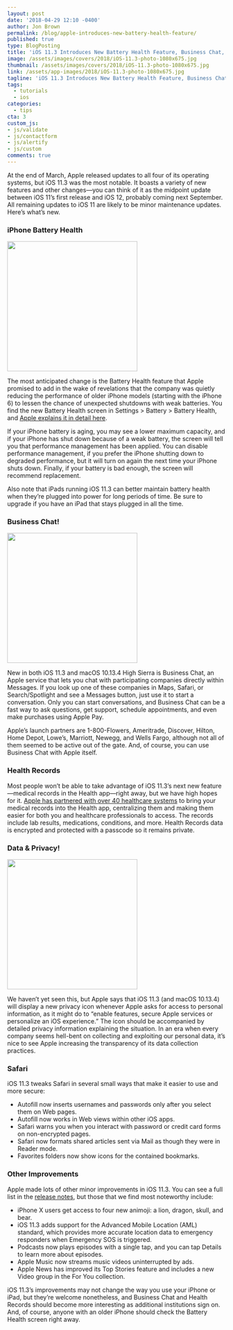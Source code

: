 ```yaml
---
layout: post
date: '2018-04-29 12:10 -0400'
author: Jon Brown
permalink: /blog/apple-introduces-new-battery-health-feature/
published: true
type: BlogPosting
title: 'iOS 11.3 Introduces New Battery Health Feature, Business Chat, and More'
image: /assets/images/covers/2018/iOS-11.3-photo-1080x675.jpg
thumbnail: /assets/images/covers/2018/iOS-11.3-photo-1080x675.jpg
link: /assets/app-images/2018/iOS-11.3-photo-1080x675.jpg
tagline: 'iOS 11.3 Introduces New Battery Health Feature, Business Chat, and More'
tags:
  - tutorials
  - ios
categories:
  - tips
cta: 3
custom_js:
- js/validate
- js/contactform
- js/alertify
- js/custom
comments: true
---
```

At the end of March, Apple released updates to all four of its operating systems, but iOS 11.3 was the most notable. It boasts a variety of new features and other changes—you can think of it as the midpoint update between iOS 11’s first release and iOS 12, probably coming next September. All remaining updates to iOS 11 are likely to be minor maintenance updates. Here’s what’s new.

### **iPhone Battery Health**  
<img src="{{ site.site_cdn }}/assets/images/blog/2018/battery/iOS-11.3-Battery-Health.jpg" class="alignright" width="300" />

The most anticipated change is the Battery Health feature that Apple promised to add in the wake of revelations that the company was quietly reducing the performance of older iPhone models (starting with the iPhone 6) to lessen the chance of unexpected shutdowns with weak batteries. You find the new Battery Health screen in Settings > Battery > Battery Health, and [Apple explains it in detail here](https://support.apple.com/en-us/HT208387).

If your iPhone battery is aging, you may see a lower maximum capacity, and if your iPhone has shut down because of a weak battery, the screen will tell you that performance management has been applied. You can disable performance management, if you prefer the iPhone shutting down to degraded performance, but it will turn on again the next time your iPhone shuts down. Finally, if your battery is bad enough, the screen will recommend replacement.

Also note that iPads running iOS 11.3 can better maintain battery health when they’re plugged into power for long periods of time. Be sure to upgrade if you have an iPad that stays plugged in all the time.

### **Business Chat!**
<img src="{{ site.site_cdn }}/assets/images/blog/2018/battery/iOS-11.3-Business-Chat-745x1024.png" class="alignright" width="300" />

New in both iOS 11.3 and macOS 10.13.4 High Sierra is Business Chat, an Apple service that lets you chat with participating companies directly within Messages. If you look up one of these companies in Maps, Safari, or Search/Spotlight and see a Messages button, just use it to start a conversation. Only you can start conversations, and Business Chat can be a fast way to ask questions, get support, schedule appointments, and even make purchases using Apple Pay.

Apple’s launch partners are 1-800-Flowers, Ameritrade, Discover, Hilton, Home Depot, Lowe’s, Marriott, Newegg, and Wells Fargo, although not all of them seemed to be active out of the gate. And, of course, you can use Business Chat with Apple itself.

### **Health Records**

Most people won’t be able to take advantage of iOS 11.3’s next new feature—medical records in the Health app—right away, but we have high hopes for it. [Apple has partnered with over 40 healthcare systems](https://www.apple.com/newsroom/2018/03/doctors-put-patients-in-charge-with-apples-health-records-feature/) to bring your medical records into the Health app, centralizing them and making them easier for both you and healthcare professionals to access. The records include lab results, medications, conditions, and more. Health Records data is encrypted and protected with a passcode so it remains private.

### **Data & Privacy!**
<img src="{{ site.site_cdn }}/assets/images/blog/2018/battery/iOS-11.3-DataPrivacy-576x1024.jpg" class="alignright" width="300" />

We haven’t yet seen this, but Apple says that iOS 11.3 (and macOS 10.13.4) will display a new privacy icon whenever Apple asks for access to personal information, as it might do to “enable features, secure Apple services or personalize an iOS experience.” The icon should be accompanied by detailed privacy information explaining the situation. In an era when every company seems hell-bent on collecting and exploiting our personal data, it’s nice to see Apple increasing the transparency of its data collection practices.

### **Safari**

iOS 11.3 tweaks Safari in several small ways that make it easier to use and more secure:

*   Autofill now inserts usernames and passwords only after you select them on Web pages.
*   Autofill now works in Web views within other iOS apps.
*   Safari warns you when you interact with password or credit card forms on non-encrypted pages.
*   Safari now formats shared articles sent via Mail as though they were in Reader mode.
*   Favorites folders now show icons for the contained bookmarks.

### **Other Improvements**

Apple made lots of other minor improvements in iOS 11.3. You can see a full list in the [release notes](https://support.apple.com/en-us/HT208067), but those that we find most noteworthy include:

*   iPhone X users get access to four new animoji: a lion, dragon, skull, and bear.
*   iOS 11.3 adds support for the Advanced Mobile Location (AML) standard, which provides more accurate location data to emergency responders when Emergency SOS is triggered.
*   Podcasts now plays episodes with a single tap, and you can tap Details to learn more about episodes.
*   Apple Music now streams music videos uninterrupted by ads.
*   Apple News has improved its Top Stories feature and includes a new Video group in the For You collection.

iOS 11.3’s improvements may not change the way you use your iPhone or iPad, but they’re welcome nonetheless, and Business Chat and Health Records should become more interesting as additional institutions sign on. And, of course, anyone with an older iPhone should check the Battery Health screen right away.